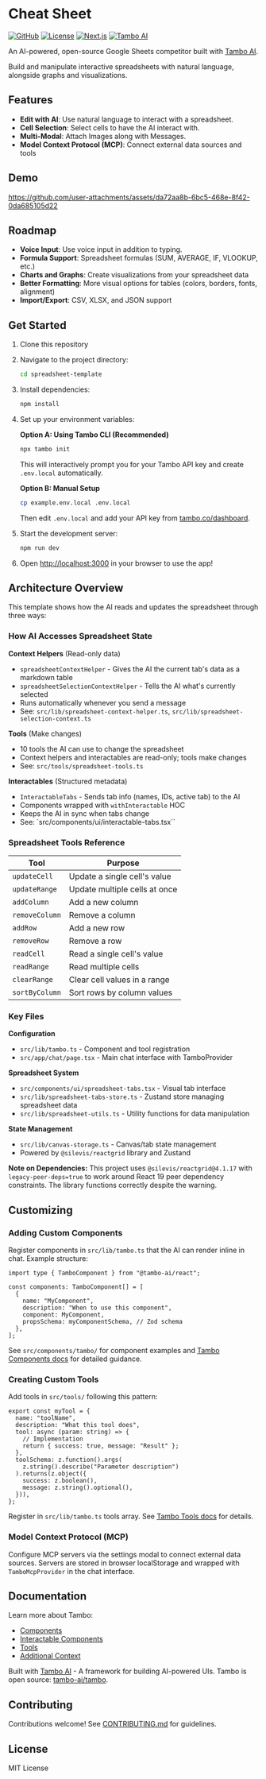 # Cheat Sheet

[![GitHub](https://img.shields.io/badge/github-michaelmagan/cheatsheet-blue?logo=github)](https://github.com/michaelmagan/cheatsheet)
[![License](https://img.shields.io/badge/license-MIT-green.svg)](./LICENSE)
[![Next.js](https://img.shields.io/badge/Next.js-15-black?logo=next.js)](https://nextjs.org/)
[![Tambo AI](https://img.shields.io/badge/Tambo-AI-purple)](https://tambo.co)

An AI-powered, open-source Google Sheets competitor built with [Tambo AI](https://tambo.co).

Build and manipulate interactive spreadsheets with natural language, alongside graphs and visualizations.


## Features

- **Edit with AI**: Use natural language to interact with a spreadsheet.
- **Cell Selection**: Select cells to have the AI interact with.
- **Multi-Modal**: Attach Images along with Messages.
- **Model Context Protocol (MCP)**: Connect external data sources and tools

## Demo
https://github.com/user-attachments/assets/da72aa8b-6bc5-468e-8f42-0da685105d22

## Roadmap

- **Voice Input**: Use voice input in addition to typing.
- **Formula Support**: Spreadsheet formulas (SUM, AVERAGE, IF, VLOOKUP, etc.)
- **Charts and Graphs**: Create visualizations from your spreadsheet data
- **Better Formatting**: More visual options for tables (colors, borders, fonts, alignment)
- **Import/Export**: CSV, XLSX, and JSON support


## Get Started

1. Clone this repository

2. Navigate to the project directory:
   ```bash
   cd spreadsheet-template
   ```

3. Install dependencies:
   ```bash
   npm install
   ```

4. Set up your environment variables:

   **Option A: Using Tambo CLI (Recommended)**
   ```bash
   npx tambo init
   ```
   This will interactively prompt you for your Tambo API key and create `.env.local` automatically.

   **Option B: Manual Setup**
   ```bash
   cp example.env.local .env.local
   ```
   Then edit `.env.local` and add your API key from [tambo.co/dashboard](https://tambo.co/dashboard).

5. Start the development server:
   ```bash
   npm run dev
   ```

6. Open [http://localhost:3000](http://localhost:3000) in your browser to use the app!

## Architecture Overview

This template shows how the AI reads and updates the spreadsheet through three ways:

### How AI Accesses Spreadsheet State

**Context Helpers** (Read-only data)
- `spreadsheetContextHelper` - Gives the AI the current tab's data as a markdown table
- `spreadsheetSelectionContextHelper` - Tells the AI what's currently selected
- Runs automatically whenever you send a message
- See: `src/lib/spreadsheet-context-helper.ts`, `src/lib/spreadsheet-selection-context.ts`

**Tools** (Make changes)
- 10 tools the AI can use to change the spreadsheet
- Context helpers and interactables are read-only; tools make changes
- See: `src/tools/spreadsheet-tools.ts`

**Interactables** (Structured metadata)
- `InteractableTabs` - Sends tab info (names, IDs, active tab) to the AI
- Components wrapped with `withInteractable` HOC
- Keeps the AI in sync when tabs change
- See: `src/components/ui/interactable-tabs.tsx``

### Spreadsheet Tools Reference

| Tool | Purpose |
|------|---------|
| `updateCell` | Update a single cell's value |
| `updateRange` | Update multiple cells at once |
| `addColumn` | Add a new column |
| `removeColumn` | Remove a column |
| `addRow` | Add a new row |
| `removeRow` | Remove a row |
| `readCell` | Read a single cell's value |
| `readRange` | Read multiple cells |
| `clearRange` | Clear cell values in a range |
| `sortByColumn` | Sort rows by column values |

### Key Files

**Configuration**
- `src/lib/tambo.ts` - Component and tool registration
- `src/app/chat/page.tsx` - Main chat interface with TamboProvider

**Spreadsheet System**
- `src/components/ui/spreadsheet-tabs.tsx` - Visual tab interface
- `src/lib/spreadsheet-tabs-store.ts` - Zustand store managing spreadsheet data
- `src/lib/spreadsheet-utils.ts` - Utility functions for data manipulation

**State Management**
- `src/lib/canvas-storage.ts` - Canvas/tab state management
- Powered by `@silevis/reactgrid` library and Zustand

**Note on Dependencies:** This project uses `@silevis/reactgrid@4.1.17` with `legacy-peer-deps=true` to work around React 19 peer dependency constraints. The library functions correctly despite the warning.

## Customizing

### Adding Custom Components

Register components in `src/lib/tambo.ts` that the AI can render inline in chat. Example structure:

```tsx
import type { TamboComponent } from "@tambo-ai/react";

const components: TamboComponent[] = [
  {
    name: "MyComponent",
    description: "When to use this component",
    component: MyComponent,
    propsSchema: myComponentSchema, // Zod schema
  },
];
```

See `src/components/tambo/` for component examples and [Tambo Components docs](https://docs.tambo.co/concepts/components) for detailed guidance.

### Creating Custom Tools

Add tools in `src/tools/` following this pattern:

```tsx
export const myTool = {
  name: "toolName",
  description: "What this tool does",
  tool: async (param: string) => {
    // Implementation
    return { success: true, message: "Result" };
  },
  toolSchema: z.function().args(
    z.string().describe("Parameter description")
  ).returns(z.object({
    success: z.boolean(),
    message: z.string().optional(),
  })),
};
```

Register in `src/lib/tambo.ts` tools array. See [Tambo Tools docs](https://docs.tambo.co/concepts/tools) for details.

### Model Context Protocol (MCP)

Configure MCP servers via the settings modal to connect external data sources. Servers are stored in browser localStorage and wrapped with `TamboMcpProvider` in the chat interface.

## Documentation

Learn more about Tambo:
- [Components](https://docs.tambo.co/concepts/components)
- [Interactable Components](https://docs.tambo.co/concepts/components/interactable-components)
- [Tools](https://docs.tambo.co/concepts/tools)
- [Additional Context](https://docs.tambo.co/concepts/additional-context)

Built with [Tambo AI](https://tambo.co) - A framework for building AI-powered UIs. Tambo is open source: [tambo-ai/tambo](https://github.com/tambo-ai/tambo).

## Contributing

Contributions welcome! See [CONTRIBUTING.md](./CONTRIBUTING.md) for guidelines.

## License

MIT License
